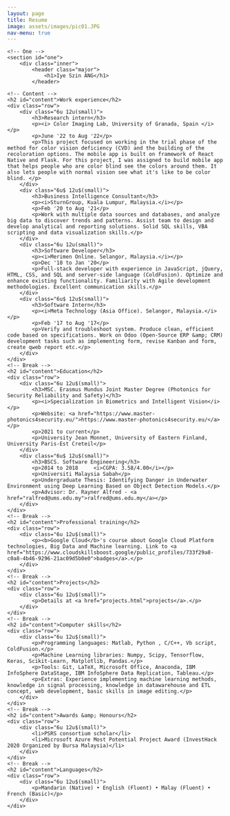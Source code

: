 ```yaml
---
layout: page
title: Resume
image: assets/images/pic01.JPG
nav-menu: true
---
```



<!-- Main -->
<div id="main" class="alt">

    <!-- One -->
    <section id="one">
        <div class="inner">
            <header class="major">
                <h1>Iye Szin ANG</h1>
            </header>
    
    <!-- Content -->
    <h2 id="content">Work experience</h2>
    <div class="row">
        <div class="6u 12u(small)">
            <h3>Research intern</h3>
            <p><i> Color Imaging Lab, University of Granada, Spain </i></p>
            <p>June '22 to Aug '22</p>
            <p>This project focused on working in the trial phase of the method for color vision deficiency (CVD) and the building of the recoloration options. The mobile app is built on framework of React Native and Flask. For this project, I was assigned to build mobile app that helps people who are color blind see the colors around them. It also lets people with normal vision see what it's like to be color blind. </p>
        </div>
        <div class="6u$ 12u$(small)">
            <h3>Business Intelligence Consultant</h3>
            <p><i>SturnGroup, Kuala Lumpur, Malaysia.</i></p>
            <p>Feb '20 to Aug '21</p>
            <p>Work with multiple data sources and databases, and analyze big data to discover trends and patterns. Assist team to design and develop analytical and reporting solutions. Solid SQL skills, VBA scripting and data visualization skills.</p>
        </div>
        <div class="6u 12u(small)">
            <h3>Software Developer</h3>
            <p><i>Merimen Online. Selangor, Malaysia.</i></p>
            <p>Dec '18 to Jan '20</p>
            <p>Full-stack developer with experience in JavaScript, jQuery, HTML, CSS, and SQL and server-side language (ColdFusion). Optimize and enhance existing functionality. Familiarity with Agile development methodologies. Excellent communication skills.</p>
        </div>
        <div class="6u$ 12u$(small)">
            <h3>Software Intern</h3>
            <p><i>Meta Technology (Asia Office). Selangor, Malaysia.</i></p>
            <p>Feb '17 to Aug '17</p>
            <p>Verify and troubleshoot system. Produce clean, efficient code based on specifications. Work on Odoo (Open-Source ERP &amp; CRM) development tasks such as implementing form, revise Kanban and form, create qweb report etc.</p>
        </div>
    </div>
    <!-- Break -->
    <h2 id="content">Education</h2>
    <div class="row">
        <div class="6u 12u$(small)">
            <h3>MSC. Erasmus Mundus Joint Master Degree (Photonics for Security Reliability and Safety)</h3>
            <p><i>Specialization in Biometrics and Intelligent Vision</i></p>
			<p>Website: <a href="https://www.master-photonics4security.eu/">https://www.master-photonics4security.eu/</a></p>
            <p>2021 to current</p>
            <p>University Jean Monnet, University of Eastern Finland, University Paris-Est Creteil</p>
        </div>
        <div class="6u$ 12u$(small)">
            <h3>BSCS. Software Engineering</h3>
            <p>2014 to 2018     <i>CGPA: 3.58/4.00</i></p>
            <p>Universiti Malaysia Sabah</p>
            <p>Undergraduate Thesis: Identifying Danger in Underwater Environment using Deep Learning Based on Object Detection Models.</p>
            <p>Advisor: Dr. Rayner Alfred - <a href="ralfred@ums.edu.my">ralfred@ums.edu.my</a></p>
        </div>
    </div>
    <!-- Break -->
    <h2 id="content">Professional training</h2>
    <div class="row">
        <div class="6u 12u$(small)">
            <p><b>Google Cloud</b>'s course about Google Cloud Platform technologies, Big Data and Machine learning. Link to <a href="https://www.cloudskillsboost.google/public_profiles/733f29a8-c0a8-4b46-9296-21ac09d5b0e0">badges</a>.</p>
        </div>
    </div>
	<!-- Break -->
    <h2 id="content">Projects</h2>
    <div class="row">
        <div class="6u 12u$(small)">
            <p>Details at <a href="projects.html">projects</a>.</p>
        </div>
    </div>
    <!-- Break -->
    <h2 id="content">Computer skills</h2>
    <div class="row">
        <div class="6u 12u$(small)">
            <p>Programming languages: Matlab, Python , C/C++, Vb script, ColdFusion.</p>
            <p>Machine Learning libraries: Numpy, Scipy, Tensorflow, Keras, Scikit-Learn, Matplotlib, Pandas.</p>
            <p>Tools: Git, LaTeX, Microsoft Office, Anaconda, IBM InfoSphere DataStage, IBM InfoSphere Data Replication, Tableau.</p>
            <p>Extras: Experience implementing machine learning methods, knowledge in signal processing, knowledge in datawarehouse and ETL concept, web development, basic skills in image editing.</p>
        </div>
    </div>
    <!-- Break -->
    <h2 id="content">Awards &amp; Honours</h2>
    <div class="row">
        <div class="6u 12u$(small)">
            <li>PSRS consortium scholar</li>
            <li>Microsoft Azure Most Potential Project Award (InvestHack 2020 Organized by Bursa Malaysia)</li>
        </div>
    </div>
    <!-- Break -->
    <h2 id="content">Languages</h2>
    <div class="row">
        <div class="6u 12u$(small)">
            <p>Mandarin (Native) • English (Fluent) • Malay (Fluent) • French (Basic)</p>
        </div>
    </div>

</div>
